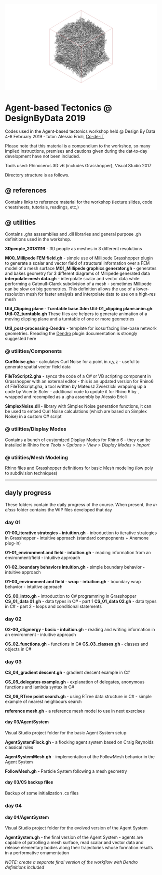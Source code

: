 ![Agent Based Tectonics](https://raw.githubusercontent.com/Co-de-iT/DesignByData_EPC_2019/master/%40%20images/cover.jpg)

# Agent-based Tectonics @ DesignByData 2019  
  
Codes used in the Agent-based tectonics workshop held @ Design By Data 4-8 February 2019 - tutor: Alessio Erioli, [Co-de-iT](https://www.co-de-it.com)

Please note that this material is a compendium to the workshop, so many implied instructions, premises and cautions given during the dat-to-day development have not been included.

Tools used: Rhinoceros 3D v6 (includes Grasshopper), Visual Studio 2017

Directory structure is as follows.

## @ references

Contains links to reference material for the workshop (lecture slides, code cheatsheets, tutorials, readings, etc,)

## @ utilities

Contains .gha asssemblies and .dll libraries and general purpose .gh definitions used in the workshop.

**3Dpeople_20181116** - 3D people as meshes in 3 different resolutions

**M00_Millipede FEM field.gh** - simple use of Millipede Grasshopper plugin to generate a scalar and vector field of structural information over a FEM model of a mesh surface
**M01_Millipede graphics generator.gh** - generates and bakes geometry for 3 different diagrams of Millipede generated data
**interpolate mesh data.gh** - interpolate scalar and vector data while performing a Catmull-Clarck subdivision of a mesh - sometimes Millipede can be slow on big geometries. This definition allows the use of a lower-resolution mesh for faster analysis and interpolate data to use on a high-res mesh

**Util_Clipping plane - Turntable base.3dm**
**Util-01_clipping plane anim.gh**
**Util-02_turntable.gh**
These files are helpers to generate animation of a moving clipping plane and a turntable of one or more geometries

**Util_post-processing-Dendro** - template for isosurfacing line-base network geometries. Rreading the [Dendro](https://www.food4rhino.com/app/dendro) plugin documentation is strongly suggested here
<br>


### @ utilities/Components
**CurlNoise.gha** - calculates Curl Noise for a point in x,y,z - useful to generate spatial vector field data

**FileToScript2.gha** - syncs the code of a C# or VB scripting component in Grasshopper with an external editor - this is an updated version for Rhino6 of FileToScript.gha, a tool written by Mateusz Zwierzicki wrapping up a code by Vicente Soler - additional code to update it for Rhino 6 by <insert name>, wrapped and recompiled as a .gha assembly by Alessio Erioli

**SimplexNoise.dll** - library with Simplex Noise generation functions, it can be used to embed Curl Noise calculations (which are based on Simplex Noise) in a custom C# script
<br>

### @ utilities/Display Modes
Contains a bunch of customized Display Modes for Rhino 6 - they can be installed in Rhino from _Tools > Options > View > Display Modes > Import_
<br>

### @ utilities/Mesh Modeling
Rhino files and Grasshopper definitions for basic Mesh modeling (low poly to subdivision techniques)

---
## dayly progress

These folders contain the daily progress of the course. When present, the *in class* folder contains the WIP files developed that day
  
### day 01

**01-00_iterative strategies - intuition.gh** - introduction to iterative strategies in Grasshopper - intuitive approach (standard compopnents + Anemone plug-in) 

**01-01_environment and field - intuition.gh** - reading information from an environment/field - intuitive approach

**01-02_boundary behaviors intuition.gh** - simple boundary behavior - intuitive approach

**01-03_environment and field - wrap - intuition.gh** - boundary wrap behavior - intuitive approach


**CS_00_intro.gh** - introduction to C# programming in Grasshopper
**CS_01_data 01.gh** - data types in C# - part 1
**CS_01_data 02.gh** - data types in C# - part 2 - loops and conditional statements
  
  
### day 02

**02-00_stigmergy - basic - intuition.gh** - reading and writing information in an environment - intuitive approach

**CS_02_functions.gh** - functions in C#
**CS_03_classes.gh** - classes and objects in C#
  
  
### day 03

**CS_04_gradient descent.gh** - gradient descent example in C#

**CS_05_delegates example.gh** - explanation of delegates, anonymous functions and lambda syntax in C#

**CS_06_RTree point search.gh** - using RTree data structure in C# - simple example of nearest neighbours search

**reference mesh.gh** - a reference mesh model to use in next exercises

#### day 03/AgentSystem

Visual Studio project folder for the basic Agent System setup

**AgentSystemFlock.gh** - a flocking agent system based on Craig Reynolds classical rules

**AgentSystemMesh.gh** - implementation of the FollowMesh behavior in the Agent System

**FollowMesh.gh** - Particle System following a mesh geometry

#### day 03/CS backup files
Backup of some initialization .cs files
  
  
### day 04

#### day 04/AgentSystem
Visual Studio project folder for the evolved version of the Agent System

**AgentSystem.gh** - the final version of the Agent System - agents are capable of patrolling a mesh surface, read scalar and vector data and release elementary bodies along their trajectories whose formation results in a performative ornamentation


_NOTE: create a separate final version of the workflow with Dendro definitions included_
